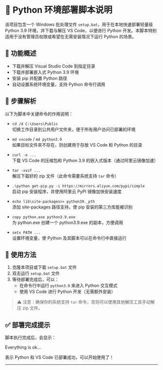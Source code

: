 # 🐍 Python 环境部署脚本说明

该项目包含一个 Windows 批处理文件 `setup.bat`，用于在本地快速部署轻量级 Python 3.9 环境，并下载与解压 VS Code，以便进行 Python 开发。本脚本特别适用于没有管理员权限或希望在无需安装情况下运行 Python 的场景。

## 📂 功能概述

- 下载并解压 Visual Studio Code 到指定目录
- 下载并部署嵌入式 Python 3.9 环境
- 安装 pip 并配置 Python 路径
- 自动设置系统环境变量，支持 Python 命令行调用

## 🔧 步骤解析

以下为脚本中关键命令的作用说明：

- `cd /d C:\Users\Public`  
  切换工作目录到公共用户文件夹，便于所有用户访问已部署的环境

- `md vscode` / `md python3.9`  
  如果目标文件夹不存在，则创建用于存放 VS Code 和 Python 的目录

- `curl -o ...`  
  下载 VS Code 的压缩包和 Python 3.9 的嵌入式版本（通过阿里云镜像加速）

- `tar -xvzf ...`  
  解压下载好的 zip 文件（此命令需要系统支持 `tar` 命令）

- `.\python get-pip.py -i https://mirrors.aliyun.com/pypi/simple`  
  启动 pip 安装程序，并使用阿里云 PyPI 镜像加快安装速度

- `echo lib\site-packages>> python39._pth`  
  添加 site-packages 路径支持，使 pip 安装的第三方库能被识别

- `copy python.exe python3.9.exe`  
  为 python.exe 创建一个 python3.9.exe 的副本，方便调用

- `setx PATH ...`  
  设置环境变量，使 Python 及其脚本可以在命令行中直接运行

## 🚀 使用方法

1. 克隆本项目或下载 `setup.bat` 文件
2. 双击运行 `setup.bat` 文件
3. 等待部署完成后，可以：
   - 在命令行中运行 `python3.9` 来进入 Python 交互模式
   - 使用 VS Code 进行 Python 开发（无需额外安装）

> ⚠️ 注意：确保你的系统支持 `tar` 命令，否则可以使用其他解压工具手动解压 zip 文件。

## ✅ 部署完成提示

脚本执行完成后，会显示：

Everything is ok...

表示 Python 和 VS Code 已部署成功，可以开始使用了！

---
